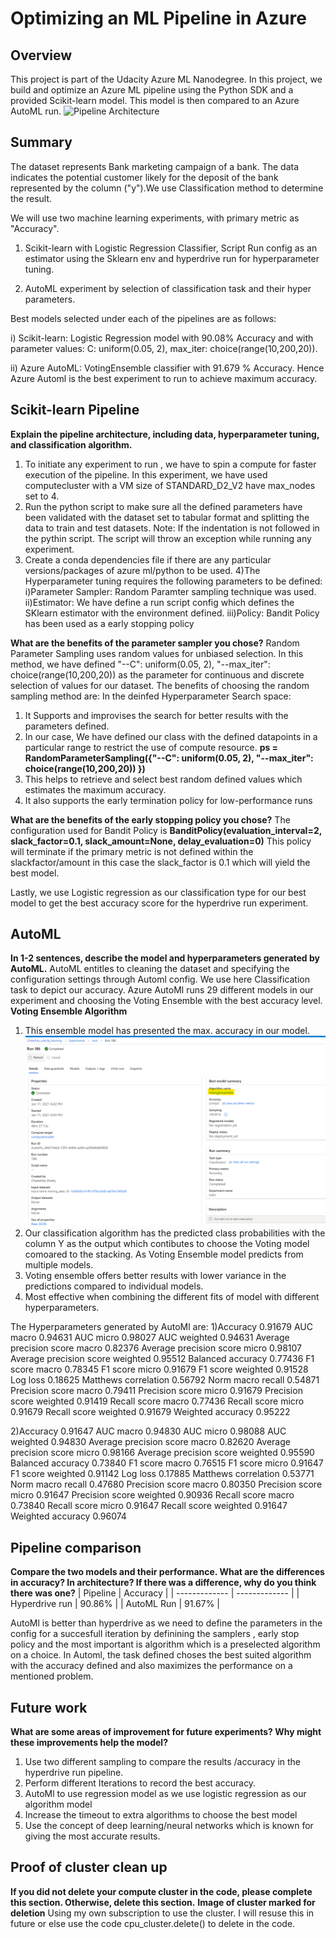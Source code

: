 # Optimizing an ML Pipeline in Azure

## Overview
This project is part of the Udacity Azure ML Nanodegree.
In this project, we build and optimize an Azure ML pipeline using the Python SDK and a provided Scikit-learn model.
This model is then compared to an Azure AutoML run.
![Pipeline Architecture](https://video.udacity-data.com/topher/2020/September/5f639574_creating-and-optimizing-an-ml-pipeline/creating-and-optimizing-an-ml-pipeline.png)
## Summary
The dataset represents Bank marketing campaign of a bank. The data indicates the potential customer likely for the deposit of the bank represented by the column ("y").We use Classification method to determine the result.

We will use two machine learning experiments, with primary metric as "Accuracy".

1) Scikit-learn  with Logistic Regression Classifier, Script Run config as an estimator using the Sklearn env and hyperdrive run for hyperparameter tuning.

2) AutoML experiment by selection of classification task and their hyper parameters.

Best models selected under each of the pipelines are as follows:

i) Scikit-learn: Logistic Regression model with 90.08% Accuracy and with parameter values: C: uniform(0.05, 2), max_iter:  choice(range(10,200,20)).

ii) Azure AutoML: VotingEnsemble classifier with 91.679 % Accuracy.
Hence Azure Automl is the best experiment to run to achieve maximum accuracy.

## Scikit-learn Pipeline
**Explain the pipeline architecture, including data, hyperparameter tuning, and classification algorithm.**
1) To initiate any experiment to run , we have to spin a compute for faster execution of the pipeline. In this experiment, we have used computecluster with a VM size of STANDARD_D2_V2 have max_nodes set to 4. 
2) Run the python script to make sure all the defined parameters have been validated with the dataset set to tabular format and splitting the data to train and test datasets.
Note: If the indentation is not followed in the pythin script. The script will throw an exception while running any experiment.
3) Create a conda dependencies file if there are any particular versions/packages of azure ml/python to be used.
4)The Hyperparameter tuning requires the following parameters to be defined:
 i)Parameter Sampler: Random Paramter sampling technique was used.
 ii)Estimator: We have define a run script config which defines the SKlearn estimator with the environment defined.
 iii)Policy: Bandit Policy has been used as a early stopping policy
 
**What are the benefits of the parameter sampler you chose?**
Random Parameter Sampling uses random values for unbiased selection. In this method, we have defined "--C": uniform(0.05, 2), "--max_iter": choice(range(10,200,20))  as the parameter for continuous and discrete selection of values for our dataset. 
The benefits of choosing the random sampling method are:
In the deinfed Hyperparameter Search space:
 1) It Supports and improvises the search for better results with the parameters defined. 
 2) In our case, We have defined our class with the defined datapoints in a particular range to restrict the use of compute resource.
**ps = RandomParameterSampling({"--C": uniform(0.05, 2), "--max_iter": choice(range(10,200,20)) })**
 3) This helps to retrieve and select best random defined values which estimates the maximum accuracy.
 4) It also supports the early termination policy for low-performance runs

**What are the benefits of the early stopping policy you chose?**
The configuration used for Bandit Policy is  **BanditPolicy(evaluation_interval=2, slack_factor=0.1, slack_amount=None, delay_evaluation=0)**
This policy will terminate if the primary metric is not defined within the slackfactor/amount in this case the slack_factor is 0.1 which will yield the best model.

Lastly, we use Logistic regression as our classification type for our best model  to get the best accuracy score for the hyperdrive run experiment.

## AutoML
**In 1-2 sentences, describe the model and hyperparameters generated by AutoML.**
AutoML entitles to cleaning the dataset and specifying the configuration settings through Automl config. We use here Classification task  to depict our accuracy. Azure AutoMl
runs 29 different models in our experiment and choosing the Voting Ensemble with the best accuracy level.
**Voting Ensemble Algorithm**

1) This ensemble model has presented the max. accuracy in our model.
![Voting_Ensemble](https://github.com/ChakshitaS/Udacity/blob/master/Screenshot%202021-01-18%20080233.png)
2) Our classification algorithm has the predicted class probabilities with the column Y as the output which contibutes to choose the Voting model comoared to the stacking. As Voting Ensemble model predicts from multiple models.
3)  Voting ensemble offers better results with lower variance  in the predictions compared to individual models.
4)  Most effective when combining the different fits of model with different hyperparameters.

The Hyperparameters generated by AutoMl are:
1)Accuracy
0.91679
AUC macro
0.94631
AUC micro
0.98027
AUC weighted
0.94631
Average precision score macro
0.82376
Average precision score micro
0.98107
Average precision score weighted
0.95512
Balanced accuracy
0.77436
F1 score macro
0.78345
F1 score micro
0.91679
F1 score weighted
0.91528
Log loss
0.18625
Matthews correlation
0.56792
Norm macro recall
0.54871
Precision score macro
0.79411
Precision score micro
0.91679
Precision score weighted
0.91419
Recall score macro
0.77436
Recall score micro
0.91679
Recall score weighted
0.91679
Weighted accuracy
0.95222

2)Accuracy
0.91647
AUC macro
0.94830
AUC micro
0.98088
AUC weighted
0.94830
Average precision score macro
0.82620
Average precision score micro
0.98166
Average precision score weighted
0.95590
Balanced accuracy
0.73840
F1 score macro
0.76515
F1 score micro
0.91647
F1 score weighted
0.91142
Log loss
0.17885
Matthews correlation
0.53771
Norm macro recall
0.47680
Precision score macro
0.80350
Precision score micro
0.91647
Precision score weighted
0.90936
Recall score macro
0.73840
Recall score micro
0.91647
Recall score weighted
0.91647
Weighted accuracy
0.96074

## Pipeline comparison
**Compare the two models and their performance. What are the differences in accuracy? In architecture? If there was a difference, why do you think there was one?**
| Pipeline  | Accuracy |
| ------------- | ------------- |
| Hyperdrive run  | 90.86% |
| AutoML Run | 91.67%  |

AutoMl is better than hyperdrive as we need to define the parameters in the config for a succesfull iteration by definining the samplers , early stop policy and the most important is algorithm which is a preselected algorithm on a choice.
In Automl, the task defined choses the best suited algorithm with the accuracy defined and also maximizes the performance on a mentioned problem.

## Future work
**What are some areas of improvement for future experiments? Why might these improvements help the model?**
1) Use two different sampling to compare the results /accuracy in the hyperdrive run pipeline.
2) Perform different Iterations to record the best accuracy.
3) AutoMl to use regression model as we use logistic regression as our algorithm model
4) Increase the timeout to extra algorithms to choose the best model
5) Use the concept of deep learning/neural networks which is known for giving the most accurate results.

## Proof of cluster clean up
**If you did not delete your compute cluster in the code, please complete this section. Otherwise, delete this section.**
**Image of cluster marked for deletion**
Using my own subscription to use the cluster. I will resuse this in future or else use the code cpu_cluster.delete() to delete in the code.
